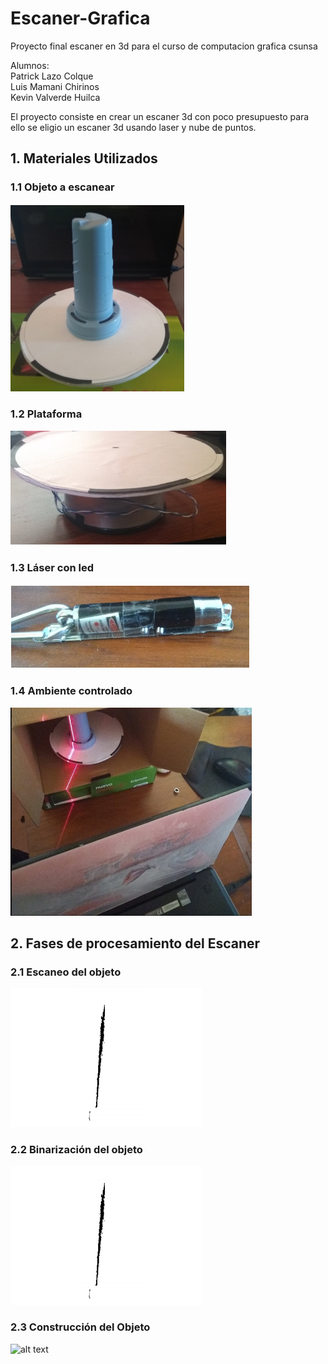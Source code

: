 # Escaner-Grafica
Proyecto final escaner en 3d para el curso de computacion grafica csunsa

Alumnos: <br/>
         Patrick Lazo Colque <br/>
         Luis Mamani Chirinos <br/>
         Kevin Valverde Huilca <br/>
         
El proyecto consiste en crear un escaner 3d con poco presupuesto para ello
se eligio un escaner 3d usando laser y nube de puntos.

## 1. Materiales Utilizados

### 1.1 Objeto a escanear
![alt text](capturas/objeto.png)


### 1.2 Plataforma
![alt text](capturas/plataforma.png)

### 1.3 Láser con led
![alt text](capturas/laser.png)


### 1.4 Ambiente controlado
![alt text](capturas/ambiente.png)

## 2. Fases de procesamiento del Escaner

### 2.1 Escaneo del objeto
![alt text](capturas/binarizacion.png)

### 2.2 Binarización del objeto
![alt text](capturas/binarizacion.png)

### 2.3 Construcción del Objeto
![alt text](capturas/resultados.png)




